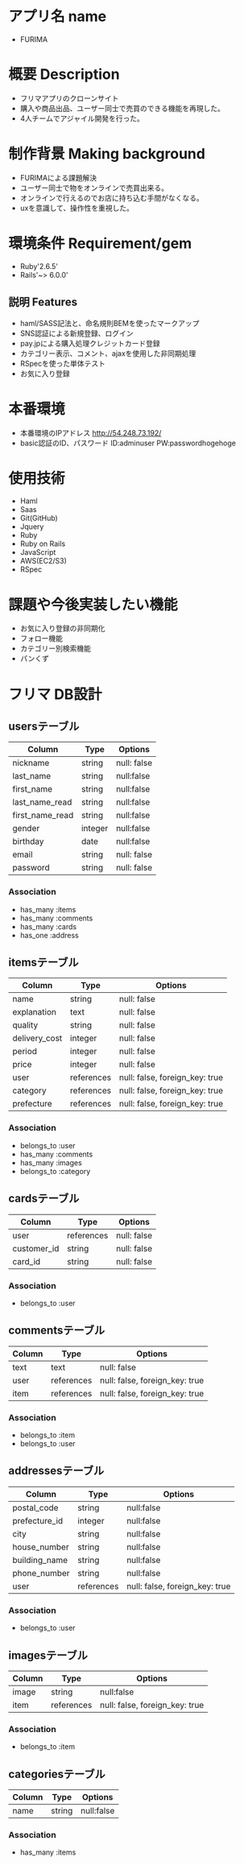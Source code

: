 # アプリ名 name
* FURIMA

# 概要 Description
* フリマアプリのクローンサイト
 * 購入や商品出品、ユーザー同士で売買のできる機能を再現した。
 * 4人チームでアジャイル開発を行った。
# 制作背景 Making background
  * FURIMAによる課題解決
  * ユーザー同士で物をオンラインで売買出来る。
  * オンラインで行えるのでお店に持ち込む手間がなくなる。
  * uxを意識して、操作性を重視した。

# 環境条件 Requirement/gem
 * Ruby'2.6.5'
 * Rails'~> 6.0.0'


## 説明 Features
* haml/SASS記法と、命名規則BEMを使ったマークアップ
* SNS認証による新規登録、ログイン
* pay.jpによる購入処理クレジットカード登録
* カテゴリー表示、コメント、ajaxを使用した非同期処理
* RSpecを使った単体テスト
* お気に入り登録


# 本番環境
* 本番環境のIPアドレス
  http://54.248.73.192/
* basic認証のID、パスワード
  ID:adminuser
  PW:passwordhogehoge



# 使用技術
* Haml
* Saas
* Git(GitHub)
* Jquery
* Ruby
* Ruby on Rails
* JavaScript
* AWS(EC2/S3)
* RSpec





# 課題や今後実装したい機能
* お気に入り登録の非同期化
* フォロー機能
* カテゴリー別検索機能
* パンくず


# フリマ DB設計
## usersテーブル
|Column|Type|Options|
|------|----|-------|
|nickname|string|null: false|
|last_name|string|null:false|
|first_name|string|null:false|
|last_name_read|string|null:false|
|first_name_read|string|null:false|
|gender|integer|null:false|
|birthday|date|null:false|
|email|string|null: false|
|password|string|null: false|

### Association
- has_many :items
- has_many :comments
- has_many :cards
- has_one :address

## itemsテーブル
|Column|Type|Options|
|------|----|-------|
|name|string|null: false|
|explanation|text|null: false|
|quality|string|null: false|
|delivery_cost|integer|null: false|
|period|integer|null: false|
|price|integer|null: false|
|user|references|null: false, foreign_key: true|
|category|references|null: false, foreign_key: true|
|prefecture|references|null: false, foreign_key: true|

### Association
- belongs_to :user
- has_many :comments
- has_many :images
- belongs_to :category

## cardsテーブル
|Column|Type|Options|
|------|----|-------|
|user|references|null: false|
|customer_id|string|null: false|
|card_id|string|null: false|

### Association
- belongs_to :user

## commentsテーブル
|Column|Type|Options|
|------|----|-------|
|text|text|null: false|
|user|references|null: false, foreign_key: true|
|item|references|null: false, foreign_key: true|

### Association
- belongs_to :item
- belongs_to :user

## addressesテーブル
|Column|Type|Options|
|------|----|-------|
|postal_code|string|null:false|
|prefecture_id|integer|null:false|
|city|string|null:false|
|house_number|string|null:false|
|building_name|string|null:false|
|phone_number|string|null:false|
|user|references|null: false, foreign_key: true|

### Association
- belongs_to :user

## imagesテーブル
|Column|Type|Options|
|------|----|-------|
|image|string|null:false|
|item|references|null: false, foreign_key: true|

### Association
- belongs_to :item

## categoriesテーブル
|Column|Type|Options|
|------|----|-------|
|name|string|null:false|

### Association
- has_many :items

